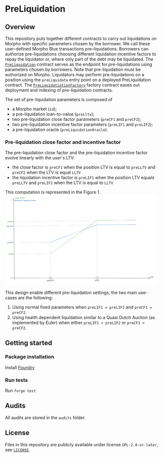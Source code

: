 # PreLiquidation
## Overview

This repository puts together different contracts to carry out liquidations on Morpho with specific parameters chosen by the borrower. 
We call these user-defined Morpho Blue transactions pre-liquidations.
Borrowers can authorize pre-liquidations choosing different liquidation incentive factors to repay the liquidator or, where only part of the debt may be liquidated.
The [`PreLiquidation`](./src/PreLiquidation.sol) contract serves as the endpoint for pre-liquidations using parameters chosen by borrowers.
Note that pre-liquidation must be authorized on Morpho. Liquidators may perform pre-liquidations on a position using the `preLiquidate` entry point on a deployed PreLiquidation contract.
The [`PreLiquidatiationFactory`](./src/PreLiquidatiationFactory.sol) factory contract eases out deployment and indexing of pre-liquidation contracts.

The set of pre-liquidation parameters is composed of
- a Morpho market (`id`);
- a pre-liquidation loan-to-value (`preLltv`);
- two pre-liquidation close factor parameters (`preCF1` and `preCF2`);
- two pre-liquidation incentive factor parameters (`preLIF1` and `preLIF2`);
- a pre-liquidation oracle (`preLiquidationOracle`).


### Pre-liquidation close factor and incentive factor
The pre-liquidation close factor and the pre-liquidation incentive factor evolve linearly with the user's LTV:
- the close factor is `preCF1` when the position LTV is equal to `preLLTV` and `preCF2` when the LTV is equal `LLTV`
- the liquidation incentive factor is `preLIF1` when the position LTV equals `preLLTV` and `preLIF2` when the LTV is equal to `LLTV`

This computation is represented in the Figure 1.
![Figure 1](./img/pre-liquidation-cf-and-lif.png)

This design enable different pre-liquidation settings, the two main use-cases are the following:
1. Using normal fixed parameters when `preLIF1 = preLIF2` and `preCF1 = preCF2`.
2. Using health dependent liquidation similar to a Quasi Dutch Auction (as implemented by Euler) when either `preLIF1 < preLIF2` or `preCF1 < preCF2`.

## Getting started
### Package installation
Install [Foundry](https://book.getfoundry.sh/getting-started/installation)

### Run tests
Run `forge test`

## Audits
All audits are stored in the `audits` folder.

## License
Files in this repository are publicly available under license `GPL-2.0-or-later`, see [`LICENSE`](./LICENSE).
